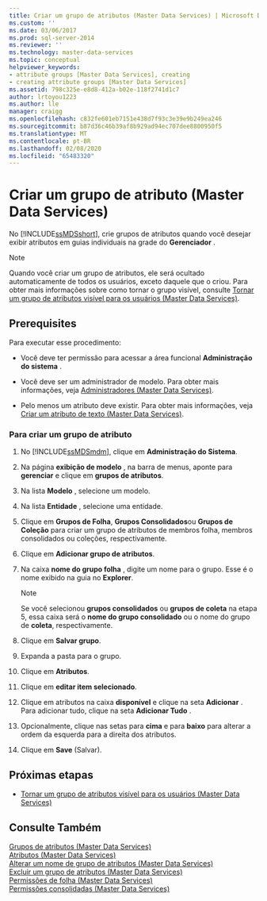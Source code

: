 ```yaml
---
title: Criar um grupo de atributos (Master Data Services) | Microsoft Docs
ms.custom: ''
ms.date: 03/06/2017
ms.prod: sql-server-2014
ms.reviewer: ''
ms.technology: master-data-services
ms.topic: conceptual
helpviewer_keywords:
- attribute groups [Master Data Services], creating
- creating attribute groups [Master Data Services]
ms.assetid: 798c325e-e8d8-412a-b02e-118f2741d1c7
author: lrtoyou1223
ms.author: lle
manager: craigg
ms.openlocfilehash: c832fe601eb7151e438d7f93c3e39e9b249ea246
ms.sourcegitcommit: b87d36c46b39af8b929ad94ec707dee8800950f5
ms.translationtype: MT
ms.contentlocale: pt-BR
ms.lasthandoff: 02/08/2020
ms.locfileid: "65483320"
---
```

# <a name="create-an-attribute-group-master-data-services"></a>Criar um grupo de atributo (Master Data Services)
  No [!INCLUDE[ssMDSshort](../includes/ssmdsshort-md.md)], crie grupos de atributos quando você desejar exibir atributos em guias individuais na grade do **Gerenciador** .  
  
> [!NOTE]  
>  Quando você criar um grupo de atributos, ele será ocultado automaticamente de todos os usuários, exceto daquele que o criou. Para obter mais informações sobre como tornar o grupo visível, consulte [Tornar um grupo de atributos visível para os usuários &#40;Master Data Services&#41;](make-an-attribute-group-visible-to-users-master-data-services.md).  
  
## <a name="prerequisites"></a>Prerequisites  
 Para executar esse procedimento:  
  
-   Você deve ter permissão para acessar a área funcional **Administração do sistema** .  
  
-   Você deve ser um administrador de modelo. Para obter mais informações, veja [Administradores &#40;Master Data Services&#41;](../../2014/master-data-services/administrators-master-data-services.md).  
  
-   Pelo menos um atributo deve existir. Para obter mais informações, veja [Criar um atributo de texto &#40;Master Data Services&#41;](../../2014/master-data-services/create-a-text-attribute-master-data-services.md).  
  
### <a name="to-create-an-attribute-group"></a>Para criar um grupo de atributo  
  
1.  No [!INCLUDE[ssMDSmdm](../includes/ssmdsmdm-md.md)], clique em **Administração do Sistema**.  
  
2.  Na página **exibição de modelo** , na barra de menus, aponte para **gerenciar** e clique em **grupos de atributos**.  
  
3.  Na lista **Modelo** , selecione um modelo.  
  
4.  Na lista **Entidade** , selecione uma entidade.  
  
5.  Clique em **Grupos de Folha**, **Grupos Consolidados**ou **Grupos de Coleção** para criar um grupo de atributos de membros folha, membros consolidados ou coleções, respectivamente.  
  
6.  Clique em **Adicionar grupo de atributos**.  
  
7.  Na caixa **nome do grupo folha** , digite um nome para o grupo. Esse é o nome exibido na guia no **Explorer**.  
  
    > [!NOTE]  
    >  Se você selecionou **grupos consolidados** ou **grupos de coleta** na etapa 5, essa caixa será o **nome do grupo consolidado** ou o nome do grupo de **coleta**, respectivamente.  
  
8.  Clique em **Salvar grupo**.  
  
9. Expanda a pasta para o grupo.  
  
10. Clique em **Atributos**.  
  
11. Clique em **editar item selecionado**.  
  
12. Clique em atributos na caixa **disponível** e clique na seta **Adicionar** . Para adicionar tudo, clique na seta **Adicionar Tudo** .  
  
13. Opcionalmente, clique nas setas para **cima** e para **baixo** para alterar a ordem da esquerda para a direita dos atributos.  
  
14. Clique em **Save** (Salvar).  
  
## <a name="next-steps"></a>Próximas etapas  
  
-   [Tornar um grupo de atributos visível para os usuários &#40;Master Data Services&#41;](make-an-attribute-group-visible-to-users-master-data-services.md)  
  
## <a name="see-also"></a>Consulte Também  
 [Grupos de atributos &#40;Master Data Services&#41;](../../2014/master-data-services/attribute-groups-master-data-services.md)   
 [Atributos &#40;Master Data Services&#41;](../../2014/master-data-services/attributes-master-data-services.md)   
 [Alterar um nome de grupo de atributos &#40;Master Data Services&#41;](../../2014/master-data-services/change-an-attribute-group-name-master-data-services.md)   
 [Excluir um grupo de atributos &#40;Master Data Services&#41;](../../2014/master-data-services/delete-an-attribute-group-master-data-services.md)   
 [Permissões de folha &#40;Master Data Services&#41;](../../2014/master-data-services/leaf-permissions-master-data-services.md)   
 [Permissões consolidadas &#40;Master Data Services&#41;](../../2014/master-data-services/consolidated-permissions-master-data-services.md)  
  
  
